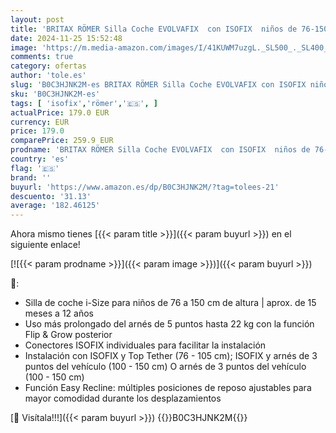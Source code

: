 ```yaml
---
layout: post
title: 'BRITAX RÖMER Silla Coche EVOLVAFIX  con ISOFIX  niños de 76-150 cm  i-Size   15 meses a 12 años  Space Black'
date: 2024-11-25 15:52:48
image: 'https://m.media-amazon.com/images/I/41KUWM7uzgL._SL500_._SL400_.jpg'
comments: true
category: ofertas
author: 'tole.es'
slug: 'B0C3HJNK2M-es BRITAX RÖMER Silla Coche EVOLVAFIX con ISOFIX niños de...'
sku: 'B0C3HJNK2M-es'
tags: [ 'isofix','römer','🇪🇸', ]
actualPrice: 179.0 EUR
currency: EUR
price: 179.0
comparePrice: 259.9 EUR
prodname: 'BRITAX RÖMER Silla Coche EVOLVAFIX  con ISOFIX  niños de 76-150 cm  i-Size   15 meses a 12 años  Space Black'
country: 'es'
flag: '🇪🇸'
brand: ''
buyurl: 'https://www.amazon.es/dp/B0C3HJNK2M/?tag=tolees-21'
descuento: '31.13'
average: '182.46125'
---
```


Ahora mismo tienes [{{< param title >}}]({{< param buyurl >}}) en el siguiente enlace!

[![{{< param prodname >}}]({{< param image >}})]({{< param buyurl >}})

🔎:

- Silla de coche i-Size para niños de 76 a 150 cm de altura | aprox. de 15 meses a 12 años
- Uso más prolongado del arnés de 5 puntos hasta 22 kg con la función Flip & Grow posterior
- Conectores ISOFIX individuales para facilitar la instalación
- Instalación con ISOFIX y Top Tether (76 - 105 cm); ISOFIX y arnés de 3 puntos del vehículo (100 - 150 cm) O arnés de 3 puntos del vehículo (100 - 150 cm)
- Función Easy Recline: múltiples posiciones de reposo ajustables para mayor comodidad durante los desplazamientos

[🛒 Visítala!!!]({{< param buyurl >}})
{{<world>}}B0C3HJNK2M{{</world>}}
